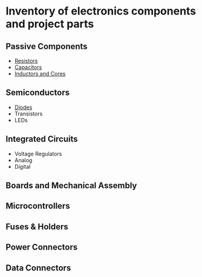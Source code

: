# Inventory of electronics components and project parts

## Passive Components

* [Resistors](resistors.md)
* [Capacitors](capacitors.md)
* [Inductors and Cores](inductors.md)

## Semiconductors

* [Diodes](diodes.md)
* Transistors
* LEDs

## Integrated Circuits

* Voltage Regulators
* Analog
* Digital

## Boards and Mechanical Assembly

## Microcontrollers

## Fuses & Holders

## Power Connectors

## Data Connectors
